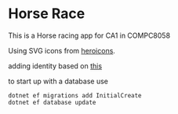 # Horse Race

This is a Horse racing app for CA1 in COMPC8058

Using SVG icons from [heroicons](https://heroicons.com/).

adding identity based on [this](https://learn.microsoft.com/en-au/aspnet/core/security/authentication/scaffold-identity?view=aspnetcore-8.0&tabs=net-cli#scaffold-identity-into-a-blazor-project)


to start up with a database use

```
dotnet ef migrations add InitialCreate
dotnet ef database update
```
